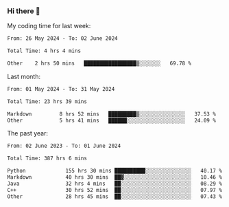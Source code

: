### Hi there 👋

My coding time for last week:

<!--START_SECTION:week-->

```txt
From: 26 May 2024 - To: 02 June 2024

Total Time: 4 hrs 4 mins

Other    2 hrs 50 mins   █████████████████▒░░░░░░░   69.78 %
```

<!--END_SECTION:week-->

Last month:

<!--START_SECTION:month-->

```txt
From: 01 May 2024 - To: 31 May 2024

Total Time: 23 hrs 39 mins

Markdown         8 hrs 52 mins   █████████▒░░░░░░░░░░░░░░░   37.53 %
Other            5 hrs 41 mins   ██████░░░░░░░░░░░░░░░░░░░   24.09 %
```

<!--END_SECTION:month-->

The past year:

<!--START_SECTION:year-->

```txt
From: 02 June 2023 - To: 01 June 2024

Total Time: 387 hrs 6 mins

Python             155 hrs 30 mins ██████████░░░░░░░░░░░░░░░   40.17 %
Markdown           40 hrs 30 mins  ██▓░░░░░░░░░░░░░░░░░░░░░░   10.46 %
Java               32 hrs 4 mins   ██░░░░░░░░░░░░░░░░░░░░░░░   08.29 %
C++                30 hrs 52 mins  ██░░░░░░░░░░░░░░░░░░░░░░░   07.97 %
Other              28 hrs 45 mins  ██░░░░░░░░░░░░░░░░░░░░░░░   07.43 %
```

<!--END_SECTION:year-->

